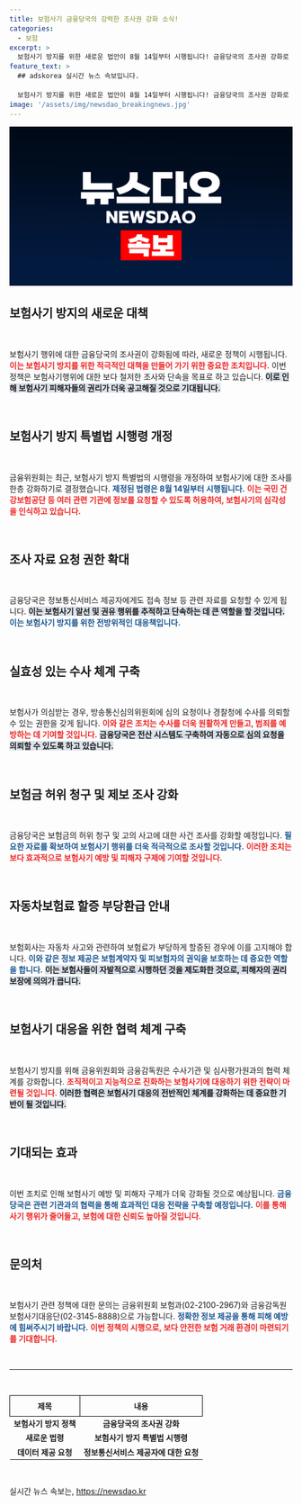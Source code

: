 ```yaml
---
title: 보험사기 금융당국의 강력한 조사권 강화 소식!
categories:
  - 보험
excerpt: >
  보험사기 방지를 위한 새로운 법안이 8월 14일부터 시행됩니다! 금융당국의 조사권 강화로 보험사기를 유혹하는 행동이 더 이상 용납되지 않습니다. 관련 자료 요청이 가능해지는 등 강력한 조치가 시행될 예정입니다. 변화를 놓치지 마세요!
feature_text: >
  ## adskorea 실시간 뉴스 속보입니다.

  보험사기 방지를 위한 새로운 법안이 8월 14일부터 시행됩니다! 금융당국의 조사권 강화로 보험사기를 유혹하는 행동이 더 이상 용납되지 않습니다. 관련 자료 요청이 가능해지는 등 강력한 조치가 시행될 예정입니다. 변화를 놓치지 마세요!
image: '/assets/img/newsdao_breakingnews.jpg'
---
```


<p><img src="/assets/img/newsdao_breakingnews.jpg" alt="adskorea 속보" /></p>

<h2 data-ke-size="size26">보험사기 방지의 새로운 대책</h2>

<p data-ke-size="size16">&nbsp;</p>

<p>보험사기 행위에 대한 금융당국의 조사권이 강화됨에 따라, 새로운 정책이 시행됩니다. <b><span style="color: #ee2323;">이는 보험사기 방지를 위한 적극적인 대책을 만들어 가기 위한 중요한 조치입니다.</span></b> 이번 정책은 보험사기행위에 대한 보다 철저한 조사와 단속을 목표로 하고 있습니다. <b><span style="background-color: #21538527;">이로 인해 보험사기 피해자들의 권리가 더욱 공고해질 것으로 기대됩니다.</span></b> </p>

<p data-ke-size="size16">&nbsp;</p>

<h2 data-ke-size="size26">보험사기 방지 특별법 시행령 개정</h2>

<p data-ke-size="size16">&nbsp;</p>

<p>금융위원회는 최근, 보험사기 방지 특별법의 시행령을 개정하여 보험사기에 대한 조사를 한층 강화하기로 결정했습니다. <b><span style="color: #1a5490;">제정된 법령은 8월 14일부터 시행됩니다.</span></b> <b><span style="color: #ee2323;">이는 국민 건강보험공단 등 여러 관련 기관에 정보를 요청할 수 있도록 허용하여, 보험사기의 심각성을 인식하고 있습니다.</span></b> </p>

<p data-ke-size="size16">&nbsp;</p>

<h2 data-ke-size="size26">조사 자료 요청 권한 확대</h2>

<p data-ke-size="size16">&nbsp;</p>

<p>금융당국은 정보통신서비스 제공자에게도 접속 정보 등 관련 자료를 요청할 수 있게 됩니다. <b><span style="background-color: #21538527;">이는 보험사기 알선 및 권유 행위를 추적하고 단속하는 데 큰 역할을 할 것입니다.</span></b> <b><span style="color: #1a5490;">이는 보험사기 방지를 위한 전방위적인 대응책입니다.</span></b> </p>

<p data-ke-size="size16">&nbsp;</p>

<h2 data-ke-size="size26">실효성 있는 수사 체계 구축</h2>

<p data-ke-size="size16">&nbsp;</p>

<p>보험사가 의심받는 경우, 방송통신심의위원회에 심의 요청이나 경찰청에 수사를 의뢰할 수 있는 권한을 갖게 됩니다. <b><span style="color: #ee2323;">이와 같은 조치는 수사를 더욱 원활하게 만들고, 범죄를 예방하는 데 기여할 것입니다.</span></b> <b><span style="background-color: #21538527;">금융당국은 전산 시스템도 구축하여 자동으로 심의 요청을 의뢰할 수 있도록 하고 있습니다.</span></b></p>

<p data-ke-size="size16">&nbsp;</p>

<h2 data-ke-size="size26">보험금 허위 청구 및 제보 조사 강화</h2>

<p data-ke-size="size16">&nbsp;</p>

<p>금융당국은 보험금의 허위 청구 및 고의 사고에 대한 사건 조사를 강화할 예정입니다. <b><span style="color: #1a5490;"> 필요한 자료를 확보하여 보험사기 행위를 더욱 적극적으로 조사할 것입니다.</span></b> <b><span style="color: #ee2323;">이러한 조치는 보다 효과적으로 보험사기 예방 및 피해자 구제에 기여할 것입니다.</span></b> </p>

<p data-ke-size="size16">&nbsp;</p>

<h2 data-ke-size="size26">자동차보험료 할증 부당환급 안내</h2>

<p data-ke-size="size16">&nbsp;</p>

<p>보험회사는 자동차 사고와 관련하여 보험료가 부당하게 할증된 경우에 이를 고지해야 합니다. <b><span style="color: #1a5490;">이와 같은 정보 제공은 보험계약자 및 피보험자의 권익을 보호하는 데 중요한 역할을 합니다.</span></b> <b><span style="background-color: #21538527;">이는 보험사들이 자발적으로 시행하던 것을 제도화한 것으로, 피해자의 권리 보장에 의의가 큽니다.</span></b></p>

<p data-ke-size="size16">&nbsp;</p>

<h2 data-ke-size="size26">보험사기 대응을 위한 협력 체계 구축</h2>

<p data-ke-size="size16">&nbsp;</p>

<p>보험사기 방지를 위해 금융위원회와 금융감독원은 수사기관 및 심사평가원과의 협력 체계를 강화합니다. <b><span style="color: #ee2323;">조직적이고 지능적으로 진화하는 보험사기에 대응하기 위한 전략이 마련될 것입니다.</span></b> <b><span style="background-color: #21538527;">이러한 협력은 보험사기 대응의 전반적인 체계를 강화하는 데 중요한 기반이 될 것입니다.</span></b></p>

<p data-ke-size="size16">&nbsp;</p>

<h2 data-ke-size="size26">기대되는 효과</h2>

<p data-ke-size="size16">&nbsp;</p>

<p>이번 조치로 인해 보험사기 예방 및 피해자 구제가 더욱 강화될 것으로 예상됩니다. <b><span style="color: #1a5490;">금융당국은 관련 기관과의 협력을 통해 효과적인 대응 전략을 구축할 예정입니다.</span></b> <b><span style="color: #ee2323;">이를 통해 사기 행위가 줄어들고, 보험에 대한 신뢰도 높아질 것입니다.</span></b></p>

<p data-ke-size="size16">&nbsp;</p>

<h2 data-ke-size="size26">문의처</h2>

<p data-ke-size="size16">&nbsp;</p>

<p>보험사기 관련 정책에 대한 문의는 금융위원회 보험과(02-2100-2967)와 금융감독원 보험사기대응단(02-3145-8888)으로 가능합니다. <b><span style="color: #1a5490;">정확한 정보 제공을 통해 피해 예방에 힘써주시기 바랍니다.</span></b> <b><span style="color: #ee2323;">이번 정책의 시행으로, 보다 안전한 보험 거래 환경이 마련되기를 기대합니다.</span></b></p>

<p data-ke-size="size16">&nbsp;</p>

<hr>

<p data-ke-size="size16">&nbsp;</p>

<table style="width: 100%; border-collapse: collapse;">
    <tr>
        <th style="text-align: center; height: 29px; border: 1px solid black;">제목</th>
        <th style="text-align: center; height: 29px; border: 1px solid black;">내용</th>
    </tr>
    <tr>
        <td style="text-align: center; height: 17px;"><b>보험사기 방지 정책</b></td>
        <td style="text-align: center; height: 17px;"><b>금융당국의 조사권 강화</b></td>
    </tr>
    <tr>
        <td style="text-align: center; height: 17px;"><b>새로운 법령</b></td>
        <td style="text-align: center; height: 17px;"><b>보험사기 방지 특별법 시행령</b></td>
    </tr>
    <tr>
        <td style="text-align: center; height: 17px;"><b>데이터 제공 요청</b></td>
        <td style="text-align: center; height: 17px;"><b>정보통신서비스 제공자에 대한 요청</b></td>
    </tr>
</table>

<p data-ke-size="size16">&nbsp;</p>
실시간 뉴스 속보는, <a href="https://newsdao.kr" rel="dofollow">https://newsdao.kr</a>


